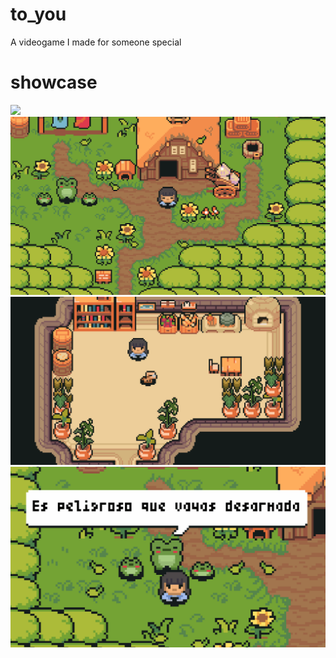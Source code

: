# to_you
A videogame I made for someone special

# showcase 
![](https://github.com/gynura/to_you/blob/main/showcase/showcase_1.gif)
![](https://github.com/gynura/to_you/blob/main/showcase/showcase_3.gif)
![](https://github.com/gynura/to_you/blob/main/showcase/pet_the_dog.gif)
![](https://github.com/gynura/to_you/blob/main/showcase/showcase_2.gif)

